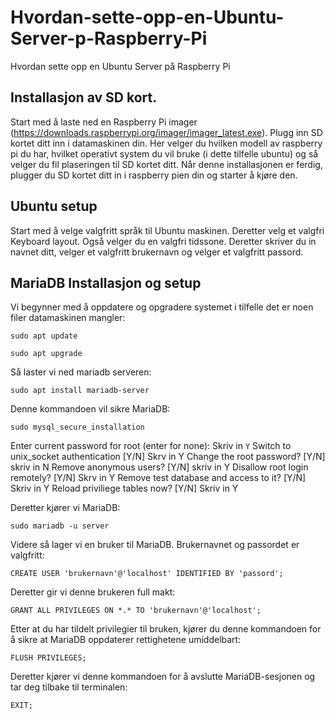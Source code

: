 # Hvordan-sette-opp-en-Ubuntu-Server-p-Raspberry-Pi
Hvordan sette opp en Ubuntu Server på Raspberry Pi

## Installasjon av SD kort.
Start med å laste ned en Raspberry Pi imager (https://downloads.raspberrypi.org/imager/imager_latest.exe). Plugg inn SD kortet ditt inn i datamaskinen din.
Her velger du hvilken modell av raspberry pi du har, hvilket operativt system du vil bruke (i dette tilfelle ubuntu) og så velger du fil plaseringen til SD kortet ditt.
Når denne installasjonen er ferdig, plugger du SD kortet ditt in i raspberry pien din og starter å kjøre den.

## Ubuntu setup
Start med å velge valgfritt språk til Ubuntu maskinen.
Deretter velg et valgfri Keyboard layout.
Også velger du en valgfri tidssone.
Deretter skriver du in navnet ditt, velger et valgfritt brukernavn og velger et valgfritt passord.

## MariaDB Installasjon og setup
Vi begynner med å oppdatere og opgradere systemet i tilfelle det er noen filer datamaskinen mangler:
```system
sudo apt update
```
```system
sudo apt upgrade
```

Så laster vi ned mariadb serveren:
```system
sudo apt install mariadb-server
```
Denne kommandoen vil sikre MariaDB:
```system
sudo mysql_secure_installation
```
Enter current password for root (enter for none):
Skriv in ```Y```
Switch to unix_socket authentication [Y/N]
Skrv in Y
Change the root password? [Y/N]
skriv in N
Remove anonymous users? [Y/N]
skriv in Y
Disallow root login remotely? [Y/N]
Skrv in Y
Remove test database and access to it? [Y/N]
Skriv in Y
Reload priviliege tables now? [Y/N]
Skriv in Y



Deretter kjører vi MariaDB:
```system
sudo mariadb -u server
```
Videre så lager vi en bruker til MariaDB. Brukernavnet og passordet er valgfritt:
```system
CREATE USER 'brukernavn'@'localhost' IDENTIFIED BY 'passord';
```
Deretter gir vi denne brukeren full makt:
```system
GRANT ALL PRIVILEGES ON *.* TO 'brukernavn'@'localhost';
```
Etter at du har tildelt privilegier til bruken, kjører du denne kommandoen for å sikre at MariaDB oppdaterer rettighetene umiddelbart:
```system
FLUSH PRIVILEGES;
```
Deretter kjører vi denne kommandoen for å avslutte MariaDB-sesjonen og tar deg tilbake til terminalen:
```system
EXIT;
```


